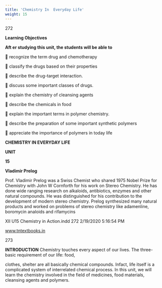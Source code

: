 ```yaml
---
title: 'Chemistry In  Everyday Life'
weight: 15
---
```


  

272

**Learning Objectives**

**Aft er studying this unit, the students will be able to**

 recognize the term drug and chemotherapy

 classify the drugs based on their properties

 describe the drug-target interaction.

 discuss some important classes of drugs.

 explain the chemistry of cleansing agents

 describe the chemicals in food

 explain the important terms in polymer chemistry.

 describe the preparation of some important synthetic polymers

 appreciate the importance of polymers in today life

**CHEMISTRY IN EVERYDAY LIFE**

**UNIT**

**15**

**Vladimir Prelog**

Prof. Vladimir Prelog was a Swiss Chemist who shared 1975 Nobel Prize for Chemistry with John W Cornforth for his work on Stereo Chemistry. He has done wide ranging research on alkaloids, antibiotics, enzymes and other natural compounds. He was distinguished for his contribution to the development of modern stereo chemistry. Prelog synthesized many natural products and worked on problems of stereo chemistry like adamenline, boromycin analoids and rifamycins

XII U15 Chemistry in Action.indd 272 2/19/2020 5:16:54 PM

www.tntextbooks.in




  

273

**INTRODUCTION** Chemistry touches every aspect of our lives. The three-basic requirement of our life: food,

clothes, shelter are all basically chemical compounds. Infact, life itself is a complicated system of interrelated chemical process. In this unit, we will learn the chemistry involved in the field of medicines, food materials, cleansing agents and polymers.




